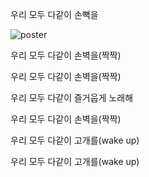 우리 모두 다같이 손뼉을

![poster](resource/title.jpeg)

우리 모두 다같이 손벽을(짝짝)

우리 모두 다같이 손벽을(짝짝)

우리 모두 다같이 즐거웁게 노래해

우리 모두 다같이 손벽을(짝짝)

우리 모두 다같이 고개를(wake up)

우리 모두 다같이 고개를(wake up)

